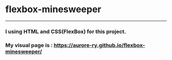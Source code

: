 # flexbox-minesweeper
---
### I using HTML and CSS(FlexBox) for this project.

### My visual page is : https://aurore-ry.github.io/flexbox-minesweeper/
